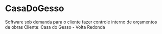 # CasaDoGesso
Software sob demanda para o cliente fazer controle interno de orçamentos de obras
Cliente: Casa do Gesso - Volta Redonda
